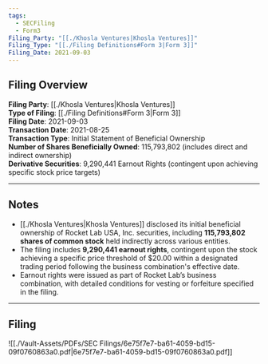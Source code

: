 ```yaml
---
tags:
  - SECFiling
  - Form3
Filing_Party: "[[./Khosla Ventures|Khosla Ventures]]"
Filing_Type: "[[./Filing Definitions#Form 3|Form 3]]"
Filing_Date: 2021-09-03
---
```


## Filing Overview

**Filing Party**: [[./Khosla Ventures|Khosla Ventures]]  
**Type of Filing**: [[./Filing Definitions#Form 3|Form 3]]  
**Filing Date**: 2021-09-03  
**Transaction Date**: 2021-08-25  
**Transaction Type**: Initial Statement of Beneficial Ownership  
**Number of Shares Beneficially Owned**: 115,793,802 (includes direct and indirect ownership)  
**Derivative Securities**: 9,290,441 Earnout Rights (contingent upon achieving specific stock price targets)  

---

## Notes

- [[./Khosla Ventures|Khosla Ventures]] disclosed its initial beneficial ownership of Rocket Lab USA, Inc. securities, including **115,793,802 shares of common stock** held indirectly across various entities.
- The filing includes **9,290,441 earnout rights**, contingent upon the stock achieving a specific price threshold of $20.00 within a designated trading period following the business combination's effective date.
- Earnout rights were issued as part of Rocket Lab’s business combination, with detailed conditions for vesting or forfeiture specified in the filing.

---

## Filing

![[./Vault-Assets/PDFs/SEC Filings/6e75f7e7-ba61-4059-bd15-09f0760863a0.pdf|6e75f7e7-ba61-4059-bd15-09f0760863a0.pdf]]
